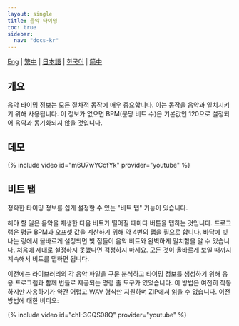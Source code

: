 ```yaml
---
layout: single
title: 음악 타이밍
toc: true
sidebar:
  nav: "docs-kr"
---
```

[Eng](/kr/dancexr/features/music_timing) | [繁中](/tw/kr/dancexr/features/music_timing) | [日本語](/jp/kr/dancexr/features/music_timing) | [한국어](/kr/kr/dancexr/features/music_timing) | [简中](/zh/kr/dancexr/features/music_timing)


## 개요
음악 타이밍 정보는 모든 절차적 동작에 매우 중요합니다. 이는 동작을 음악과 일치시키기 위해 사용됩니다. 이 정보가 없으면 BPM(분당 비트 수)은 기본값인 120으로 설정되어 음악과 동기화되지 않을 것입니다.

## 데모
{% include video id="m6U7wYCqfYk" provider="youtube" %}

## 비트 탭
정확한 타이밍 정보를 쉽게 설정할 수 있는 "비트 탭" 기능이 있습니다.

해야 할 일은 음악을 재생한 다음 비트가 떨어질 때마다 버튼을 탭하는 것입니다. 프로그램은 평균 BPM과 오프셋 값을 계산하기 위해 약 4번의 탭을 필요로 합니다. 바닥에 빛나는 링에서 올바르게 설정되면 빛 점들이 음악 비트와 완벽하게 일치함을 알 수 있습니다. 처음에 제대로 설정하지 못했다면 걱정하지 마세요. 모든 것이 올바르게 보일 때까지 계속해서 비트를 탭하면 됩니다.

이전에는 라이브러리의 각 음악 파일을 구문 분석하고 타이밍 정보를 생성하기 위해 응용 프로그램과 함께 번들로 제공되는 명령 줄 도구가 있었습니다. 이 방법은 여전히 작동하지만 사용하기가 약간 어렵고 WAV 형식만 지원하며 ZIP에서 읽을 수 없습니다. 이전 방법에 대한 비디오:

{% include video id="chI-3GQS08Q" provider="youtube" %}